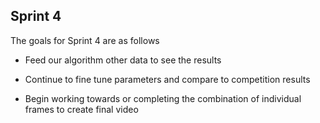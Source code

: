 ## Sprint 4

The goals for Sprint 4 are as follows

- Feed our algorithm other data to see the results

- Continue to fine tune parameters and compare to competition results

- Begin working towards or completing the combination of  individual frames to create final video
